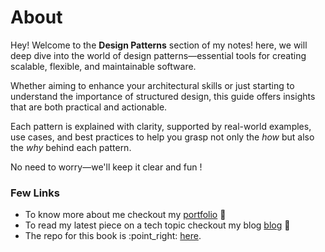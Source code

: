 # About

Hey! Welcome to the **Design Patterns** section of my notes! here, we will  deep dive into the world of design patterns—essential tools for creating scalable, flexible, and maintainable software.&#x20;

Whether aiming to enhance your architectural skills or just starting to understand the importance of structured design, this guide offers insights that are both practical and actionable.

Each pattern is explained with clarity, supported by real-world examples, use cases, and best practices to help you grasp not only the _how_ but also the _why_ behind each pattern.&#x20;

No need to worry—we'll keep it clear and fun !&#x20;

### Few Links

* To know more about me checkout my [portfolio](https://www.vikramaditya-singh.in/) :beers:
* To read my latest piece on a tech topic checkout my blog [blog](https://www.neuralcook.com/) :beers:
* The repo for this book is :point\_right:  [here](https://github.com/Vikramadtya/Design-Patterns).
